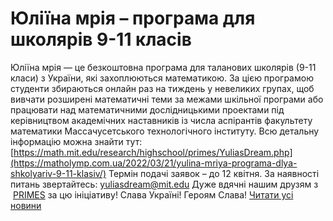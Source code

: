# Юліїна мрія – програма для школярів 9-11 класів
Юліїна мрія — це безкоштовна програма для таланових школярів (9-11 класи) з України, які захоплюються математикою. За цією програмою студенти збираються онлайн раз на тиждень у невеликих групах, щоб вивчати розширені математичні теми за межами шкільної програми або працювати над математичними дослідницькими проектами під керівництвом академічних наставників із числа аспірантів факультету математики Массачусетського технологічного інституту.
Всю детальну інформацію можна знайти тут:
[https://math.mit.edu/research/highschool/primes/YuliasDream.php](https://matholymp.com.ua/2022/03/21/yulina-mriya-programa-dlya-shkolyariv-9-11-klasiv/)
Термін подачі заявок – до 12 квітня.
За наявності питань звертайтесь: [yuliasdream@mit.edu](mailto:yuliasdream@mit.edu)
Дуже вдячні нашим друзям з  [PRIMES](https://math.mit.edu/research/highschool/primes/index.php) за цю ініціативу!
Слава Україні!
Героям Слава!
[Читати усі новини](/news)

